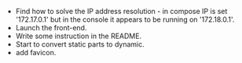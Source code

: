 * Find how to solve the IP address resolution - in compose IP is set '172.17.0.1' but 
in the console it appears to be running on '172.18.0.1'.
* Launch the front-end.
* Write some instruction in the README.
* Start to convert static parts to dynamic.
* add favicon.